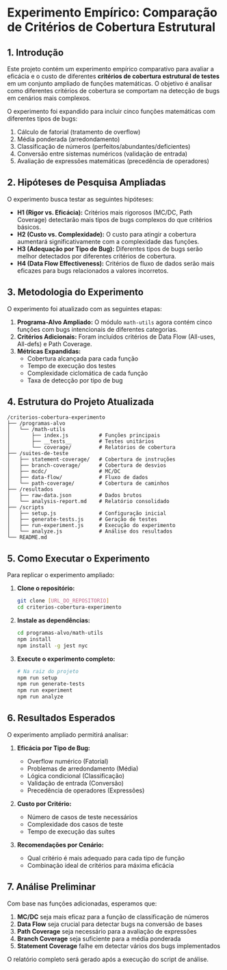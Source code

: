 # Experimento Empírico: Comparação de Critérios de Cobertura Estrutural

## 1. Introdução

Este projeto contém um experimento empírico comparativo para avaliar a eficácia e o custo de diferentes **critérios de cobertura estrutural de testes** em um conjunto ampliado de funções matemáticas. O objetivo é analisar como diferentes critérios de cobertura se comportam na detecção de bugs em cenários mais complexos.

O experimento foi expandido para incluir cinco funções matemáticas com diferentes tipos de bugs:
1. Cálculo de fatorial (tratamento de overflow)
2. Média ponderada (arredondamento)
3. Classificação de números (perfeitos/abundantes/deficientes)
4. Conversão entre sistemas numéricos (validação de entrada)
5. Avaliação de expressões matemáticas (precedência de operadores)

## 2. Hipóteses de Pesquisa Ampliadas

O experimento busca testar as seguintes hipóteses:

* **H1 (Rigor vs. Eficácia):** Critérios mais rigorosos (MC/DC, Path Coverage) detectarão mais tipos de bugs complexos do que critérios básicos.
* **H2 (Custo vs. Complexidade):** O custo para atingir a cobertura aumentará significativamente com a complexidade das funções.
* **H3 (Adequação por Tipo de Bug):** Diferentes tipos de bugs serão melhor detectados por diferentes critérios de cobertura.
* **H4 (Data Flow Effectiveness):** Critérios de fluxo de dados serão mais eficazes para bugs relacionados a valores incorretos.

## 3. Metodologia do Experimento

O experimento foi atualizado com as seguintes etapas:

1. **Programa-Alvo Ampliado:** O módulo `math-utils` agora contém cinco funções com bugs intencionais de diferentes categorias.
2. **Critérios Adicionais:** Foram incluídos critérios de Data Flow (All-uses, All-defs) e Path Coverage.
3. **Métricas Expandidas:**
   - Cobertura alcançada para cada função
   - Tempo de execução dos testes
   - Complexidade ciclomática de cada função
   - Taxa de detecção por tipo de bug

## 4. Estrutura do Projeto Atualizada

```
/criterios-cobertura-experimento
├── /programas-alvo
│   └── /math-utils
│       ├── index.js          # Funções principais
│       ├── __tests__         # Testes unitários
│       └── coverage/         # Relatórios de cobertura
├── /suites-de-teste
│   ├── statement-coverage/   # Cobertura de instruções
│   ├── branch-coverage/      # Cobertura de desvios
│   ├── mcdc/                 # MC/DC
│   ├── data-flow/            # Fluxo de dados
│   └── path-coverage/        # Cobertura de caminhos
├── /resultados
│   ├── raw-data.json         # Dados brutos
│   └── analysis-report.md    # Relatório consolidado
├── /scripts
│   ├── setup.js              # Configuração inicial
│   ├── generate-tests.js     # Geração de testes
│   ├── run-experiment.js     # Execução do experimento
│   └── analyze.js            # Análise dos resultados
└── README.md
```

## 5. Como Executar o Experimento

Para replicar o experimento ampliado:

1. **Clone o repositório:**
   ```bash
   git clone [URL_DO_REPOSITORIO]
   cd criterios-cobertura-experimento
   ```

2. **Instale as dependências:**
   ```bash
   cd programas-alvo/math-utils
   npm install
   npm install -g jest nyc
   ```

3. **Execute o experimento completo:**
   ```bash
   # Na raiz do projeto
   npm run setup
   npm run generate-tests
   npm run experiment
   npm run analyze
   ```

## 6. Resultados Esperados

O experimento ampliado permitirá analisar:

1. **Eficácia por Tipo de Bug:**
   - Overflow numérico (Fatorial)
   - Problemas de arredondamento (Média)
   - Lógica condicional (Classificação)
   - Validação de entrada (Conversão)
   - Precedência de operadores (Expressões)

2. **Custo por Critério:**
   - Número de casos de teste necessários
   - Complexidade dos casos de teste
   - Tempo de execução das suítes

3. **Recomendações por Cenário:**
   - Qual critério é mais adequado para cada tipo de função
   - Combinação ideal de critérios para máxima eficácia

## 7. Análise Preliminar

Com base nas funções adicionadas, esperamos que:

1. **MC/DC** seja mais eficaz para a função de classificação de números
2. **Data Flow** seja crucial para detectar bugs na conversão de bases
3. **Path Coverage** seja necessário para a avaliação de expressões
4. **Branch Coverage** seja suficiente para a média ponderada
5. **Statement Coverage** falhe em detectar vários dos bugs implementados

O relatório completo será gerado após a execução do script de análise.